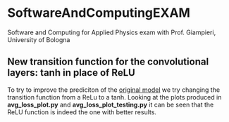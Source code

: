# SoftwareAndComputingEXAM
Software and Computing for Applied Physics exam with Prof. Giampieri, University of Bologna 
## New transition function for the convolutional layers: tanh in place of ReLU

To try to improve the prediciton of the [original model](https://github.com/pchanda/Graph_convolution_with_proteins) we try changing
the transition function from a ReLu to a tanh. Looking at the plots produced in **avg_loss_plot.py** and **avg_loss_plot_testing.py** it can be seen 
that the ReLU function is indeed the one with better results.
